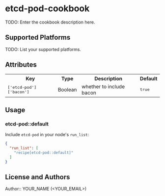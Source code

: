 # etcd-pod-cookbook

TODO: Enter the cookbook description here.

## Supported Platforms

TODO: List your supported platforms.

## Attributes

<table>
  <tr>
    <th>Key</th>
    <th>Type</th>
    <th>Description</th>
    <th>Default</th>
  </tr>
  <tr>
    <td><tt>['etcd-pod']['bacon']</tt></td>
    <td>Boolean</td>
    <td>whether to include bacon</td>
    <td><tt>true</tt></td>
  </tr>
</table>

## Usage

### etcd-pod::default

Include `etcd-pod` in your node's `run_list`:

```json
{
  "run_list": [
    "recipe[etcd-pod::default]"
  ]
}
```

## License and Authors

Author:: YOUR_NAME (<YOUR_EMAIL>)
